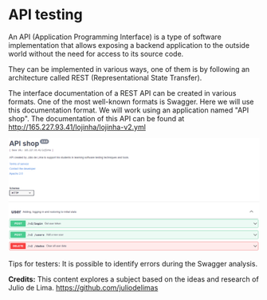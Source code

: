 # API testing

An API (Application Programming Interface) is a type of software implementation that allows exposing a backend application to the outside world without the need for access to its source code.

They can be implemented in various ways, one of them is by following an architecture called REST (Representational State Transfer).

The interface documentation of a REST API can be created in various formats. One of the most well-known formats is Swagger. Here we will use this documentation format. We will work using an application named "API shop". The documentation of this API can be found at http://165.227.93.41/lojinha/lojinha-v2.yml

![Swagger](images/swagger.PNG)

Tips for testers: It is possible to identify errors during the Swagger analysis.

**Credits:** This content explores a subject based on the ideas and research of Julio de Lima. https://github.com/juliodelimas
